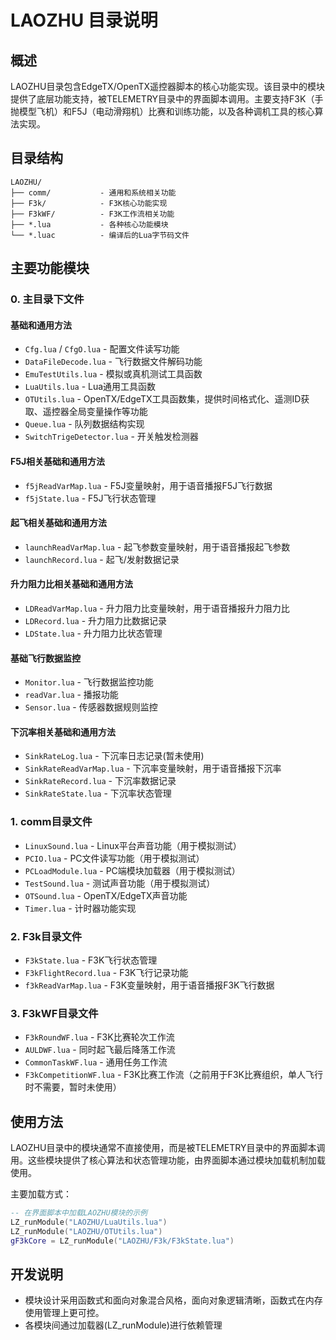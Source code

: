 # LAOZHU 目录说明

## 概述

LAOZHU目录包含EdgeTX/OpenTX遥控器脚本的核心功能实现。该目录中的模块提供了底层功能支持，被TELEMETRY目录中的界面脚本调用。主要支持F3K（手抛模型飞机）和F5J（电动滑翔机）比赛和训练功能，以及各种调机工具的核心算法实现。

## 目录结构

```
LAOZHU/
├── comm/           - 通用和系统相关功能
├── F3k/            - F3K核心功能实现
├── F3kWF/          - F3K工作流相关功能
├── *.lua           - 各种核心功能模块
└── *.luac          - 编译后的Lua字节码文件
```

## 主要功能模块

### 0. 主目录下文件

#### 基础和通用方法
- `Cfg.lua` / `CfgO.lua` - 配置文件读写功能
- `DataFileDecode.lua` - 飞行数据文件解码功能
- `EmuTestUtils.lua` - 模拟或真机测试工具函数
- `LuaUtils.lua` - Lua通用工具函数
- `OTUtils.lua` - OpenTX/EdgeTX工具函数集，提供时间格式化、遥测ID获取、遥控器全局变量操作等功能
- `Queue.lua` - 队列数据结构实现
- `SwitchTrigeDetector.lua` - 开关触发检测器

#### F5J相关基础和通用方法
- `f5jReadVarMap.lua` - F5J变量映射，用于语音播报F5J飞行数据
- `f5jState.lua` - F5J飞行状态管理

#### 起飞相关基础和通用方法
- `launchReadVarMap.lua` - 起飞参数变量映射，用于语音播报起飞参数
- `launchRecord.lua` - 起飞/发射数据记录

#### 升力阻力比相关基础和通用方法
- `LDReadVarMap.lua` - 升力阻力比变量映射，用于语音播报升力阻力比
- `LDRecord.lua` - 升力阻力比数据记录
- `LDState.lua` - 升力阻力比状态管理

#### 基础飞行数据监控
- `Monitor.lua` - 飞行数据监控功能
- `readVar.lua` - 播报功能
- `Sensor.lua` - 传感器数据规则监控

#### 下沉率相关基础和通用方法
- `SinkRateLog.lua` - 下沉率日志记录(暂未使用)
- `SinkRateReadVarMap.lua` - 下沉率变量映射，用于语音播报下沉率
- `SinkRateRecord.lua` - 下沉率数据记录
- `SinkRateState.lua` - 下沉率状态管理


### 1. comm目录文件
- `LinuxSound.lua` - Linux平台声音功能（用于模拟测试）
- `PCIO.lua` - PC文件读写功能（用于模拟测试）
- `PCLoadModule.lua` - PC端模块加载器（用于模拟测试）
- `TestSound.lua` - 测试声音功能（用于模拟测试）
- `OTSound.lua` - OpenTX/EdgeTX声音功能
- `Timer.lua` - 计时器功能实现

### 2. F3k目录文件
- `F3kState.lua` - F3K飞行状态管理
- `F3kFlightRecord.lua` - F3K飞行记录功能
- `f3kReadVarMap.lua` - F3K变量映射，用于语音播报F3K飞行数据

### 3. F3kWF目录文件
- `F3kRoundWF.lua` - F3K比赛轮次工作流
- `AULDWF.lua` - 同时起飞最后降落工作流
- `CommonTaskWF.lua` - 通用任务工作流
- `F3kCompetitionWF.lua` - F3K比赛工作流（之前用于F3K比赛组织，单人飞行时不需要，暂时未使用）

## 使用方法

LAOZHU目录中的模块通常不直接使用，而是被TELEMETRY目录中的界面脚本调用。这些模块提供了核心算法和状态管理功能，由界面脚本通过模块加载机制加载使用。

主要加载方式：
```lua
-- 在界面脚本中加载LAOZHU模块的示例
LZ_runModule("LAOZHU/LuaUtils.lua")
LZ_runModule("LAOZHU/OTUtils.lua")
gF3kCore = LZ_runModule("LAOZHU/F3k/F3kState.lua")
```

## 开发说明

- 模块设计采用函数式和面向对象混合风格，面向对象逻辑清晰，函数式在内存使用管理上更可控。
- 各模块间通过加载器(LZ_runModule)进行依赖管理
